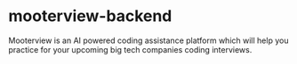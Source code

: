 # mooterview-backend

Mooterview is an AI powered coding assistance platform which will help you practice for your upcoming big tech companies coding interviews.
